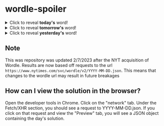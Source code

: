 # wordle-spoiler

<details>
  <summary>Click to reveal <b>today's</b> word!</summary>
  <br>
  <b> tidal </b>
</details>

<details>
  <summary>Click to reveal <b>tomorrow's</b> word!</summary>
  <br>
  <b> outer </b>
</details>

<details>
  <summary>Click to reveal <b>yesterday's</b> word!</summary>
  <br>
  <b> media </b>
</details>

## Note
This was repository was updated 2/7/2023 after the NYT acquisition of Wordle. Results are now based off requests to the url `https://www.nytimes.com/svc/wordle/v2/YYYY-MM-DD.json`. This means that changes to the wordle url may result in future breakages

## How can I view the solution in the browser?
Open the developer tools in Chrome. Click on the "network" tab. Under the Fetch/XHR section, you should see a request to YYYY-MM-DD.json. If you click on that request and view the "Preview" tab, you will see a JSON object containing the day's solution.